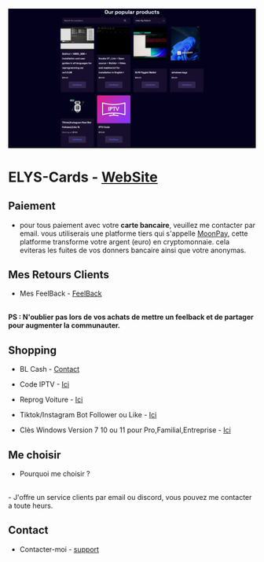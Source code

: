 <p align="center">
<img src="https://github.com/AeX03/ELYS-Cards/blob/main/CDE(61).png"/>
  
# ELYS-Cards - [WebSite](https://elys.mysellix.io/)

## Paiement

 - pour tous paiement avec votre <b>carte bancaire</b>, veuillez me contacter par email.
  vous utiliserais une platforme tiers qui s'appelle [MoonPay](https://www.moonpay.com/fr), cette platforme transforme votre argent (euro) en cryptomonnaie.
  cela eviteras les fuites de vos donners bancaire ainsi que votre anonymas.
  
## Mes Retours Clients

- Mes FeelBack - [FeelBack](https://elys.mysellix.io/feedback)
<br>
<b>PS : N'oublier pas lors de vos achats de mettre un feelback et de partager pour augmenter la communauter.</b>
  
## Shopping

- BL Cash - [Contact](https://img.shields.io/badge/Mon%20mail%20"elyscontact@proton.me",%20mes%20horaires%20-7j%207j%2019h00%2000h00-purple.svg)

- Code IPTV - [Ici](https://elys.mysellix.io/product/63f0964424f36)

- Reprog Voiture - [Ici](https://elys.mysellix.io/product/63acc29296486)

- Tiktok/Instagram Bot Follower ou Like - [Ici](https://elys.mysellix.io/product/63deea35ad8dc)

- Clès Windows Version 7 10 ou 11 pour Pro,Familial,Entreprise - [Ici](https://elys.mysellix.io/product/63de6354b2c27)

## Me choisir

- Pourquoi me choisir ? 
<br>
- J'offre un service clients par email ou discord, vous pouvez me contacter a toute heurs.

## Contact

- Contacter-moi - [support](https://elys.mysellix.io/contact)
